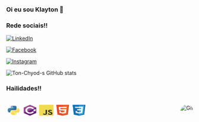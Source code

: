 ### Oi eu sou Klayton 👋


<div>
  
  ### Rede sociais!!
  
  [![LinkedIn](https://img.shields.io/badge/LinkedIn-000?style=for-the-badge&logo=linkedin&logoColor=0E76A8)](https://www.linkedin.com/in/ton-chyod-s/)
  
  [![Facebook](https://img.shields.io/badge/Facebook-000?style=for-the-badge&logo=facebook)](https://www.facebook.com/ArqKdias/)

  [![Instagram](https://img.shields.io/badge/Instagram-000?style=for-the-badge&logo=instagram)](https://www.instagram.com/ton_chyod_s/)

</div>


![Ton-Chyod-s GitHub stats](https://github-readme-stats.vercel.app/api?username=Ton-Chyod-s&show_icons=true&theme=dracula)


### Hailidades!!

<div style="display: inline_block"><br>
<img align="center" alt="Klay-Python" height="30" width="40" src="https://raw.githubusercontent.com/devicons/devicon/master/icons/python/python-original.svg">
  <img align="center" alt="Klay-Csharp" height="30" width="40" src="https://raw.githubusercontent.com/devicons/devicon/master/icons/csharp/csharp-original.svg">
<img align="center" alt="Klay-Csharp" height="30" width="40" src="https://raw.githubusercontent.com/devicons/devicon/master/icons/javascript/javascript-original.svg">
<img align="center" alt="HTML" height="30" width="40" src="https://raw.githubusercontent.com/devicons/devicon/master/icons/html5/html5-original.svg">
<img align="center" alt="CSS" height="30" width="40" src="https://raw.githubusercontent.com/devicons/devicon/master/icons/css3/css3-original.svg">
<img align="right" alt="Gif" height="150" style="border-radius:50px;" src="https://freepngimg.com/thumb/technology/35586-4-robot.png">
</div>
